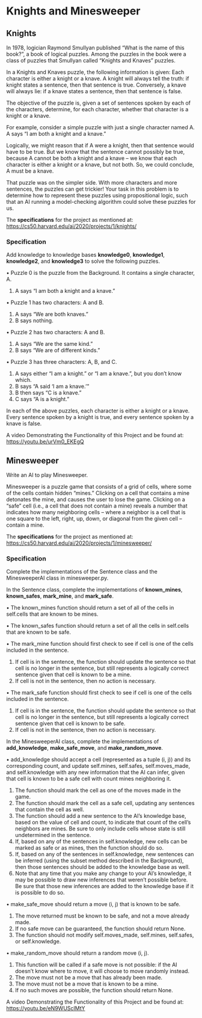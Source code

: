 # Knights and Minesweeper
## Knights
In 1978, logician Raymond Smullyan published “What is the name of this book?”, a book of logical puzzles. Among the puzzles in the book were a class of puzzles that Smullyan called “Knights and Knaves” puzzles.

In a Knights and Knaves puzzle, the following information is given: Each character is either a knight or a knave. A knight will always tell the truth: if knight states a sentence, then that sentence is true. Conversely, a knave will always lie: if a knave states a sentence, then that sentence is false.

The objective of the puzzle is, given a set of sentences spoken by each of the characters, determine, for each character, whether that character is a knight or a knave.

For example, consider a simple puzzle with just a single character named A. A says “I am both a knight and a knave.”

Logically, we might reason that if A were a knight, then that sentence would have to be true. But we know that the sentence cannot possibly be true, because A cannot be both a knight and a knave – we know that each character is either a knight or a knave, but not both. So, we could conclude, A must be a knave.

That puzzle was on the simpler side. With more characters and more sentences, the puzzles can get trickier! Your task in this problem is to determine how to represent these puzzles using propositional logic, such that an AI running a model-checking algorithm could solve these puzzles for us.

The **specifications** for the project as mentioned at: https://cs50.harvard.edu/ai/2020/projects/1/knights/
### Specification
Add knowledge to knowledge bases **knowledge0**, **knowledge1**, **knowledge2**, and **knowledge3** to solve the following puzzles.

•	Puzzle 0 is the puzzle from the Background. It contains a single character, A.
1. A says “I am both a knight and a knave.”

•	Puzzle 1 has two characters: A and B.
1. A says “We are both knaves.”
2. B says nothing.

•	Puzzle 2 has two characters: A and B.
1. A says “We are the same kind.”
2. B says “We are of different kinds.”

•	Puzzle 3 has three characters: A, B, and C.
1. A says either “I am a knight.” or “I am a knave.”, but you don’t know which.
2. B says “A said ‘I am a knave.’”
3. B then says “C is a knave.”
4. C says “A is a knight.”

In each of the above puzzles, each character is either a knight or a knave. Every sentence spoken by a knight is true, and every sentence spoken by a knave is false.


A video Demonstrating the Functionality of this Project and be found at: https://youtu.be/urVm0_EKEgQ

## Minesweeper
Write an AI to play Minesweeper.

Minesweeper is a puzzle game that consists of a grid of cells, where some of the cells contain hidden “mines.” Clicking on a cell that contains a mine detonates the mine, and causes the user to lose the game. Clicking on a “safe” cell (i.e., a cell that does not contain a mine) reveals a number that indicates how many neighboring cells – where a neighbor is a cell that is one square to the left, right, up, down, or diagonal from the given cell – contain a mine.

The **specifications** for the project as mentioned at: https://cs50.harvard.edu/ai/2020/projects/1/minesweeper/
### Specification
Complete the implementations of the Sentence class and the MinesweeperAI class in minesweeper.py.

In the Sentence class, complete the implementations of **known_mines**, **known_safes**, **mark_mine**, and **mark_safe**.

•	The known_mines function should return a set of all of the cells in self.cells that are known to be mines.

•	The known_safes function should return a set of all the cells in self.cells that are known to be safe.

•	The mark_mine function should first check to see if cell is one of the cells included in the sentence.
1. If cell is in the sentence, the function should update the sentence so that cell is no longer in the sentence, but still represents a logically correct sentence given that cell is known to be a mine.
2. If cell is not in the sentence, then no action is necessary.

•	The mark_safe function should first check to see if cell is one of the cells included in the sentence.
1. If cell is in the sentence, the function should update the sentence so that cell is no longer in the sentence, but still represents a logically correct sentence given that cell is known to be safe.
2. If cell is not in the sentence, then no action is necessary.


In the MinesweeperAI class, complete the implementations of **add_knowledge**, **make_safe_move**, and **make_random_move**.

•	add_knowledge should accept a cell (represented as a tuple (i, j)) and its corresponding count, and update self.mines, self.safes, self.moves_made, and self.knowledge with any new information that the AI can infer, given that cell is known to be a safe cell with count mines neighboring it.
1. The function should mark the cell as one of the moves made in the game.
2. The function should mark the cell as a safe cell, updating any sentences that contain the cell as well.
3. The function should add a new sentence to the AI’s knowledge base, based on the value of cell and count, to indicate that count of the cell’s neighbors are mines. Be sure to only include cells whose state is still undetermined in the sentence.
4. If, based on any of the sentences in self.knowledge, new cells can be marked as safe or as mines, then the function should do so.
5. If, based on any of the sentences in self.knowledge, new sentences can be inferred (using the subset method described in the Background), then those sentences should be added to the knowledge base as well.
6. Note that any time that you make any change to your AI’s knowledge, it may be possible to draw new inferences that weren’t possible before. Be sure that those new inferences are added to the knowledge base if it is possible to do so.

•	make_safe_move should return a move (i, j) that is known to be safe.
1. The move returned must be known to be safe, and not a move already made.
2. If no safe move can be guaranteed, the function should return None.
3. The function should not modify self.moves_made, self.mines, self.safes, or self.knowledge.

•	make_random_move should return a random move (i, j).
1. This function will be called if a safe move is not possible: if the AI doesn’t know where to move, it will choose to move randomly instead.
2. The move must not be a move that has already been made.
3. The move must not be a move that is known to be a mine.
4. If no such moves are possible, the function should return None.


A video Demonstrating the Functionality of this Project and be found at: https://youtu.be/eN9WUScIMtY
